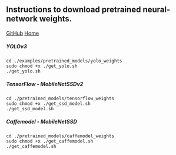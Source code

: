 ## Instructions to download pretrained neural-network weights.

[GitHub](https://github.com/adipandas/multi-object-tracker)
[Home](https://adipandas.github.io/multi-object-tracker/)

##### YOLOv3
```
cd ./examples/pretrained_models/yolo_weights
sudo chmod +x ./get_yolo.sh
./get_yolo.sh
```

##### TensorFlow - MobileNetSSDv2
```
cd ./pretrained_models/tensorflow_weights
sudo chmod +x ./get_ssd_model.sh
./get_ssd_model.sh
```

##### Caffemodel - MobileNetSSD
```
cd ./pretrained_models/caffemodel_weights
sudo chmod +x ./get_caffemodel.sh
./get_caffemodel.sh
```

